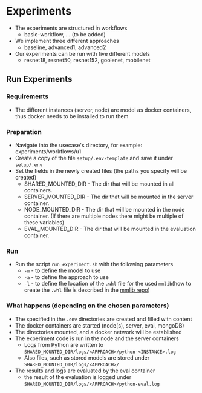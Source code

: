 # Experiments

- The experiments are structured in workflows
    - basic-workflow, ... (to be added)
- We implement three different approaches
    - baseline, advanced1, advanced2
- Our experiments can be run with five different models
    - resnet18, resnet50, resnet152, goolenet, mobilenet

## Run Experiments

### Requirements

- The different instances (server, node) are model as docker containers, thus docker needs to be installed to run them

### Preparation

- Navigate into the usecase's directory, for example: experiments/workflows/u1
- Create a copy of the file `setup/.env-template` and save it under `setup/.env`
- Set the fields in the newly created files (the paths you specify will be created)
    - SHARED_MOUNTED_DIR - The dir that will be mounted in all containers.
    - SERVER_MOUNTED_DIR - The dir that will be mounted in the server container.
    - NODE_MOUNTED_DIR - The dir that will be mounted in the node container. (If there are multiple nodes there might be
      multiple of these variables)
    - EVAL_MOUNTED_DIR - The dir that will be mounted in the evaluation container.

### Run

- Run the script `run_experiment.sh` with the following parameters
    - `-m` - to define the model to use
    - `-a` - to define the approach to use
    - `-l` - to define the location of the `.whl` file for the used `mmlib`(how to create the `.whl` file is described
      in the [mmlib repo](https://github.com/slin96/mmlib))

### What happens (depending on the chosen parameters)

- The specified in the `.env` directories are created and filled with content
- The docker containers are started (node(s), server, eval, mongoDB)
- The directories mounted, and a docker network will be established
- The experiment code is run in the node and the server containers
    - Logs from Python are written to `SHARED_MOUNTED_DIR/logs/<APPROACH>/python-<INSTANCE>.log`
    - Also files, such as stored models are stored under `SHARED_MOUNTED_DIR/logs/<APPROACH>/`
- The results and logs are evaluated by the eval container
    - the result of the evaluation is logged under `SHARED_MOUNTED_DIR/logs/<APPROACH>/python-eval.log`

